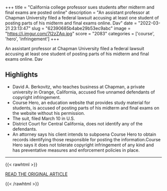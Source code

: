+++
title = "California college professor sues students after midterm and final exams are posted online"
description = "An assistant professor at Chapman University filed a federal lawsuit accusing at least one student of posting parts of his midterm and final exams online.   Dav"
date = "2022-03-21 23:13:47"
slug = "62390685b4abe29b53ec9abc"
image = "https://i.imgur.com/7I2zZAq.jpg"
score = "2083"
categories = ['course', 'hero', 'infringement']
+++

An assistant professor at Chapman University filed a federal lawsuit accusing at least one student of posting parts of his midterm and final exams online.   Dav

## Highlights

- David A. Berkovitz, who teaches business at Chapman, a private university in Orange, California, accused five unnamed defendants of copyright infringement.
- Course Hero, an education website that provides study material for students, is accused of posting parts of his midterm and final exams on the website without his permission.
- The suit, filed March 10 in U.S.
- District Court for Central California, does not identify any of the defendants.
- An attorney says his client intends to subpoena Course Hero to obtain records identifying those responsible for posting the information.Course Hero says it does not tolerate copyright infringement of any kind and has preventative measures and enforcement policies in place.

---

{{< rawhtml >}}
  <p class="article-category">
    <a target="_blank" href="https://www.nbcnews.com/news/us-news/california-college-professor-sues-students-midterm-final-exams-are-pos-rcna20492">READ THE ORIGINAL ARTICLE</a>
  </p>
{{< /rawhtml >}}
